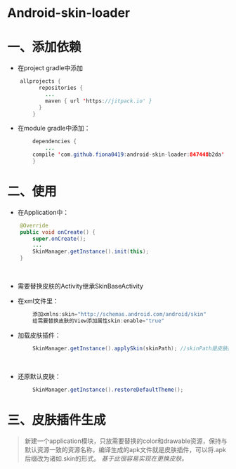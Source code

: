 # Android-skin-loader

一、添加依赖
===

*  在project gradle中添加 

~~~java
    allprojects {
          repositories {
            ...
            maven { url 'https://jitpack.io' }
          }
        }
~~~
	
	
* 在module gradle中添加：  
~~~java
        dependencies {
            ...
	    compile 'com.github.fiona0419:android-skin-loader:847448b2da'
        }
~~~

二、使用
===

* 在Application中：  
~~~java
    @Override
    public void onCreate() {
        super.onCreate();
        ...
        SkinManager.getInstance().init(this);
    }
~~~
    
* 需要替换皮肤的Activity继承SkinBaseActivity

* 在xml文件里：
~~~java
        添加xmlns:skin="http://schemas.android.com/android/skin"
        给需要替换皮肤的View添加属性skin:enable="true"
~~~

* 加载皮肤插件：  
~~~java
        SkinManager.getInstance().applySkin(skinPath); //skinPath是皮肤插件的文件路径
~~~
        
* 还原默认皮肤：  
~~~java
        SkinManager.getInstance().restoreDefaultTheme();
~~~
	
三、皮肤插件生成
===
> 新建一个application模块，只放需要替换的color和drawable资源，保持与默认资源一致的资源名称，编译生成的apk文件就是皮肤插件，可以将.apk后缀改为诸如.skin的形式。
*基于此很容易实现在更换皮肤。*
